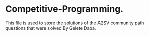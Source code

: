 # Competitive-Programming.
This file is used to store the solutions of the A2SV community path questions that were solved By Gelete Daba.



